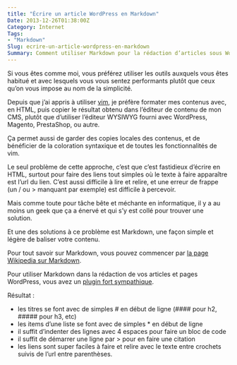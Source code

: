 ```yaml
---
title: "Écrire un article WordPress en Markdown"
Date: 2013-12-26T01:38:00Z
Category: Internet
Tags: 
- "Markdown"
Slug: ecrire-un-article-wordpress-en-markdown
Summary: Comment utiliser Markdown pour la rédaction d’articles sous WordPress
---
```



Si vous êtes comme moi, vous préférez utiliser les outils auxquels vous êtes habitué et avec lesquels vous vous sentez performants plutôt que ceux qu’on vous impose au nom de la simplicité.

Depuis que j’ai appris à utiliser [vim](http://www.vim.org), je préfère formater mes contenus avec, en HTML, puis copier le résultat obtenu dans l’éditeur de contenu de mon CMS, plutôt que d’utiliser l’éditeur WYSIWYG fourni avec WordPress, Magento, PrestaShop, ou autre.

Ça permet aussi de garder des copies locales des contenus, et de bénéficier de la coloration syntaxique et de toutes les fonctionnalités de vim.

Le seul problème de cette approche, c’est que c’est fastidieux d’écrire en HTML, surtout pour faire des liens tout simples où le texte à faire apparaître est l’url du lien.
C’est aussi difficile à lire et relire, et une erreur de frappe (un / ou > manquant par exemple) est difficile à percevoir.

Mais comme toute pour tâche bête et méchante en informatique, il y a au moins un geek que ça a énervé et qui s’y est collé pour trouver une solution.

Et une des solutions à ce problème est Markdown, une façon simple et légère de baliser votre contenu.

Pour tout savoir sur Markdown, vous pouvez commencer par [la page Wikipedia sur Markdown](http://fr.wikipedia.org/wiki/Markdown).

Pour utiliser Markdown dans la rédaction de vos articles et pages WordPress, vous avez un [plugin fort sympathique](http://wordpress.org/plugins/markdown-on-save-improved).

Résultat :

* les titres se font avec de simples # en début de ligne (#### pour h2, ##### pour h3, etc)
* les items d’une liste se font avec de simples * en début de ligne
* il suffit d’indenter des lignes avec 4 espaces pour faire un bloc de code
* il suffit de démarrer une ligne par > pour en faire une citation
* les liens sont super faciles à faire et relire avec le texte entre crochets suivis de l’url entre parenthèses.

